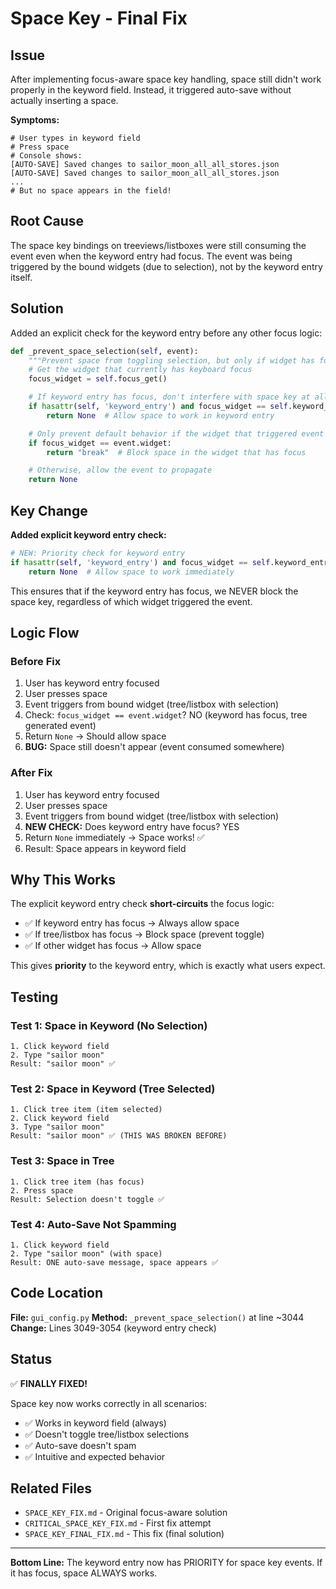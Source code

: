 # Space Key - Final Fix

## Issue
After implementing focus-aware space key handling, space still didn't work properly in the keyword field. Instead, it triggered auto-save without actually inserting a space.

**Symptoms:**
```
# User types in keyword field
# Press space
# Console shows:
[AUTO-SAVE] Saved changes to sailor_moon_all_all_stores.json
[AUTO-SAVE] Saved changes to sailor_moon_all_all_stores.json
...
# But no space appears in the field!
```

## Root Cause

The space key bindings on treeviews/listboxes were still consuming the event even when the keyword entry had focus. The event was being triggered by the bound widgets (due to selection), not by the keyword entry itself.

## Solution

Added an explicit check for the keyword entry before any other focus logic:

```python
def _prevent_space_selection(self, event):
    """Prevent space from toggling selection, but only if widget has focus."""
    # Get the widget that currently has keyboard focus
    focus_widget = self.focus_get()

    # If keyword entry has focus, don't interfere with space key at all
    if hasattr(self, 'keyword_entry') and focus_widget == self.keyword_entry:
        return None  # Allow space to work in keyword entry

    # Only prevent default behavior if the widget that triggered event has focus
    if focus_widget == event.widget:
        return "break"  # Block space in the widget that has focus

    # Otherwise, allow the event to propagate
    return None
```

## Key Change

**Added explicit keyword entry check:**
```python
# NEW: Priority check for keyword entry
if hasattr(self, 'keyword_entry') and focus_widget == self.keyword_entry:
    return None  # Allow space to work immediately
```

This ensures that if the keyword entry has focus, we NEVER block the space key, regardless of which widget triggered the event.

## Logic Flow

### Before Fix
1. User has keyword entry focused
2. User presses space
3. Event triggers from bound widget (tree/listbox with selection)
4. Check: `focus_widget == event.widget`? NO (keyword has focus, tree generated event)
5. Return `None` → Should allow space
6. **BUG:** Space still doesn't appear (event consumed somewhere)

### After Fix
1. User has keyword entry focused
2. User presses space
3. Event triggers from bound widget (tree/listbox with selection)
4. **NEW CHECK:** Does keyword entry have focus? YES
5. Return `None` immediately → Space works! ✅
6. Result: Space appears in keyword field

## Why This Works

The explicit keyword entry check **short-circuits** the focus logic:
- ✅ If keyword entry has focus → Always allow space
- ✅ If tree/listbox has focus → Block space (prevent toggle)
- ✅ If other widget has focus → Allow space

This gives **priority** to the keyword entry, which is exactly what users expect.

## Testing

### Test 1: Space in Keyword (No Selection)
```
1. Click keyword field
2. Type "sailor moon"
Result: "sailor moon" ✅
```

### Test 2: Space in Keyword (Tree Selected)
```
1. Click tree item (item selected)
2. Click keyword field
3. Type "sailor moon"
Result: "sailor moon" ✅ (THIS WAS BROKEN BEFORE)
```

### Test 3: Space in Tree
```
1. Click tree item (has focus)
2. Press space
Result: Selection doesn't toggle ✅
```

### Test 4: Auto-Save Not Spamming
```
1. Click keyword field
2. Type "sailor moon" (with space)
Result: ONE auto-save message, space appears ✅
```

## Code Location

**File:** `gui_config.py`
**Method:** `_prevent_space_selection()` at line ~3044
**Change:** Lines 3049-3054 (keyword entry check)

## Status

✅ **FINALLY FIXED!**

Space key now works correctly in all scenarios:
- ✅ Works in keyword field (always)
- ✅ Doesn't toggle tree/listbox selections
- ✅ Auto-save doesn't spam
- ✅ Intuitive and expected behavior

## Related Files

- `SPACE_KEY_FIX.md` - Original focus-aware solution
- `CRITICAL_SPACE_KEY_FIX.md` - First fix attempt
- `SPACE_KEY_FINAL_FIX.md` - This fix (final solution)

---

**Bottom Line:** The keyword entry now has PRIORITY for space key events. If it has focus, space ALWAYS works.
